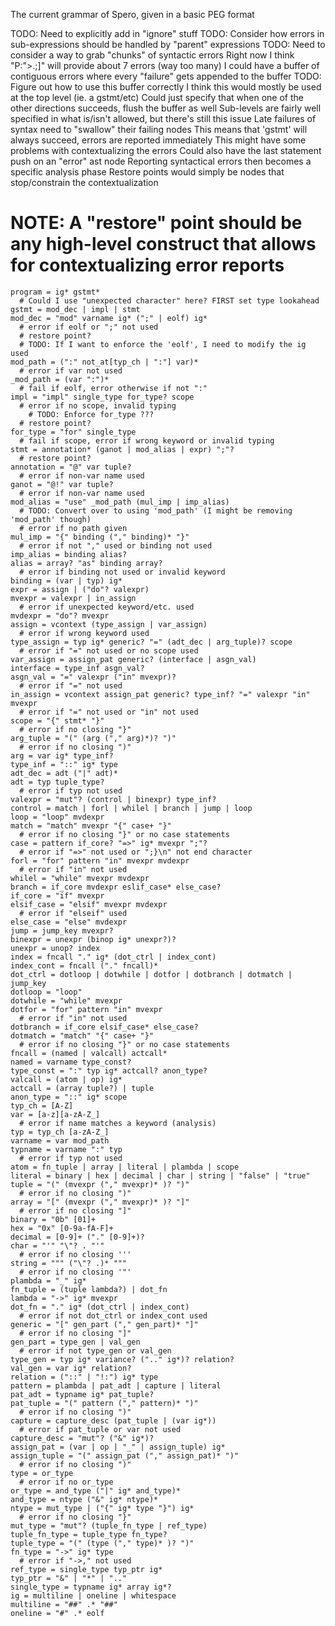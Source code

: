The current grammar of Spero, given in a basic PEG format

TODO: Need to explicitly add in "ignore" stuff
TODO: Consider how errors in sub-expressions should be handled by "parent" expressions
TODO: Need to consider a way to grab "chunks" of syntactic errors
  Right now I think "P:">.;]" will provide about 7 errors (way too many)
	I could have a buffer of contiguous errors where every "failure" gets appended to the buffer
	  TODO: Figure out how to use this buffer correctly
		  I think this would mostly be used at the top level (ie. a gstmt/etc)
			  Could just specify that when one of the other directions succeeds, flush the buffer as well
			  Sub-levels are fairly well specified in what is/isn't allowed, but there's still this issue
	Late failures of syntax need to "swallow" their failing nodes
	  This means that 'gstmt' will always succeed, errors are reported immediately
		This might have some problems with contextualizing the errors
	Could also have the last statement push on an "error" ast node
	  Reporting syntactical errors then becomes a specific analysis phase
		Restore points would simply be nodes that stop/constrain the contextualization
# NOTE: A "restore" point should be any high-level construct that allows for contextualizing error reports

	program = ig* gstmt*
	  # Could I use "unexpected character" here? FIRST set type lookahead
	gstmt = mod_dec | impl | stmt
	mod_dec = "mod" varname ig* (";" | eolf) ig*
	  # error if eolf or ";" not used
	  # restore point?
	  # TODO: If I want to enforce the 'eolf', I need to modify the ig used
	mod_path = (":" not_at[typ_ch | ":"] var)*
	  # error if var not used
	_mod_path = (var ":")*
	  # fail if eolf, error otherwise if not ":"
	impl = "impl" single_type for_type? scope
	  # error if no scope, invalid typing
		# TODO: Enforce for_type ???
	  # restore point?
	for_type = "for" single_type
	  # fail if scope, error if wrong keyword or invalid typing
	stmt = annotation* (ganot | mod_alias | expr) ";"?
	  # restore point?
	annotation = "@" var tuple?
	  # error if non-var name used
	ganot = "@!" var tuple?
	  # error if non-var name used
	mod_alias = "use" _mod_path (mul_imp | imp_alias)
	  # TODO: Convert over to using 'mod_path' (I might be removing 'mod_path' though)
	  # error if no path given
	mul_imp = "{" binding ("," binding)* "}"
	  # error if not "," used or binding not used
	imp_alias = binding alias?
	alias = array? "as" binding array?
	  # error if binding not used or invalid keyword
	binding = (var | typ) ig*
	expr = assign | ("do"? valexpr)
	mvexpr = valexpr | in_assign
	  # error if unexpected keyword/etc. used
	mvdexpr = "do"? mvexpr
	assign = vcontext (type_assign | var_assign)
	  # error if wrong keyword used
	type_assign = typ ig* generic? "=" (adt_dec | arg_tuple)? scope
	  # error if "=" not used or no scope used
	var_assign = assign_pat generic? (interface | asgn_val)
	interface = type_inf asgn_val?
	asgn_val = "=" valexpr ("in" mvexpr)?
	  # error if "=" not used
	in_assign = vcontext assign_pat generic? type_inf? "=" valexpr "in" mvexpr
	  # error if "=" not used or "in" not used
	scope = "{" stmt* "}"
	  # error if no closing "}"
	arg_tuple = "(" (arg ("," arg)*)? ")"
	  # error if no closing ")"
	arg = var ig* type_inf?
	type_inf = "::" ig* type
	adt_dec = adt ("|" adt)*
	adt = typ tuple_type?
	  # error if typ not used
	valexpr = "mut"? (control | binexpr) type_inf?
	control = match | forl | whilel | branch | jump | loop
	loop = "loop" mvdexpr
	match = "match" mvexpr "{" case+ "}"
	  # error if no closing "}" or no case statements
	case = pattern if_core? "=>" ig* mvexpr ";"?
	  # error if "=>" not used or ";}\n" not end character
	forl = "for" pattern "in" mvexpr mvdexpr
	  # error if "in" not used
	whilel = "while" mvexpr mvdexpr
	branch = if_core mvdexpr eslif_case* else_case?
	if_core = "if" mvexpr
	elsif_case = "elsif" mvexpr mvdexpr
	  # error if "elseif" used
	else_case = "else" mvdexpr
	jump = jump_key mvexpr?
	binexpr = unexpr (binop ig* unexpr?)?
	unexpr = unop? index
	index = fncall "." ig* (dot_ctrl | index_cont)
	index_cont = fncall ("." fncall)*
	dot_ctrl = dotloop | dotwhile | dotfor | dotbranch | dotmatch | jump_key
	dotloop = "loop"
	dotwhile = "while" mvexpr
	dotfor = "for" pattern "in" mvexpr
	  # error if "in" not used
	dotbranch = if_core elsif_case* else_case?
	dotmatch = "match" "{" case+ "}"
	  # error if no closing "}" or no case statements
	fncall = (named | valcall) actcall*
    named = varname type_const?
	type_const = ":" typ ig* actcall? anon_type?
	valcall = (atom | op) ig*
	actcall = (array tuple?) | tuple
	anon_type = "::" ig* scope
	typ_ch = [A-Z]
	var = [a-z][a-zA-Z_]
	  # error if name matches a keyword (analysis)
	typ = typ_ch [a-zA-Z_]
	varname = var mod_path
	typname = varname ":" typ
	  # error if typ not used
	atom = fn_tuple | array | literal | plambda | scope
	literal = binary | hex | decimal | char | string | "false" | "true"
	tuple = "(" (mvexpr ("," mvexpr)* )? ")"
	  # error if no closing ")"
	array = "[" (mvexpr ("," mvexpr)* )? "]"
	  # error if no closing "]"
	binary = "0b" [01]+
	hex = "0x" [0-9a-fA-F]+
	decimal = [0-9]+ ("." [0-9]+)?
	char = "'" "\"? . "'"
	  # error if no closing '''
	string = """ ("\"? .)* """
	  # error if no closing '"'
	plambda = "_" ig*
	fn_tuple = (tuple lambda?) | dot_fn
	lambda = "->" ig* mvexpr
	dot_fn = "." ig* (dot_ctrl | index_cont)
	  # error if not dot_ctrl or index_cont used
	generic = "[" gen_part ("," gen_part)* "]"
	  # error if no closing "]"
	gen_part = type_gen | val_gen
	  # error if not type_gen or val_gen
	type_gen = typ ig* variance? (".." ig*)? relation?
	val_gen = var ig* relation?
	relation = ("::" | "!:") ig* type
	pattern = plambda | pat_adt | capture | literal
	pat_adt = typname ig* pat_tuple?
	pat_tuple = "(" pattern ("," pattern)* ")"
	  # error if no closing ")"
	capture = capture_desc (pat_tuple | (var ig*))
	  # error if pat_tuple or var not used
	capture_desc = "mut"? ("&" ig*)?
	assign_pat = (var | op | "_" | assign_tuple) ig*
	assign_tuple = "(" assign_pat ("," assign_pat)* ")"
	  # error if no closing ")"
	type = or_type
	  # error if no or_type
	or_type = and_type ("|" ig* and_type)*
	and_type = ntype ("&" ig* ntype)*
	ntype = mut_type | ("{" ig* type "}") ig*
	  # error if no closing "}"
	mut_type = "mut"? (tuple_fn_type | ref_type)
	tuple_fn_type = tuple_type fn_type?
	tuple_type = "(" (type ("," type)* )? ")"
	fn_type = "->" ig* type
	  # error if "->," not used
	ref_type = single_type typ_ptr ig*
	typ_ptr = "&" | "*" | ".."
	single_type = typname ig* array ig*?
    ig = multiline | oneline | whitespace
	multiline = "##" .* "##"
	oneline = "#" .* eolf
